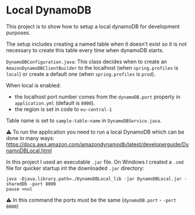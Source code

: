 # Local DynamoDB

This project is to show how to setup a local dynamoDB for development purposes.

The setup includes creating a named table when it doesn't exist so it is not necessary to create this table every time 
when dynamoDB starts.

`DynamoDBConfiguration.java`:
This class decides when to create an `AmazonDynamoDBClientBuilder` to the localhost (when `spring.profiles` is `local`)
or create a default one (when `spring.profiles` is `prod`).

When local is enabled:
- the localhost port number comes from the `dynamoDB.port` property in `application.yml` (default is `8000`).
- the region is set in code to `eu-central-1`

Table name is set to `sample-table-name` in `DynamoDBService.java`.

⚠️ To run the application you need to run a local DynamoDB which can be done in many ways:
https://docs.aws.amazon.com/amazondynamodb/latest/developerguide/DynamoDBLocal.html

In this project I used an executable `.jar` file. On Windows I created a `.cmd` file for quicker startup int the downloaded `.jar` directory:
```
java -Djava.library.path=./DynamoDBLocal_lib -jar DynamoDBLocal.jar -sharedDb -port 8000
pause >nul
```
⚠️ In this command the ports must be the same (`dynamoDB.port` - `-port 8000`)